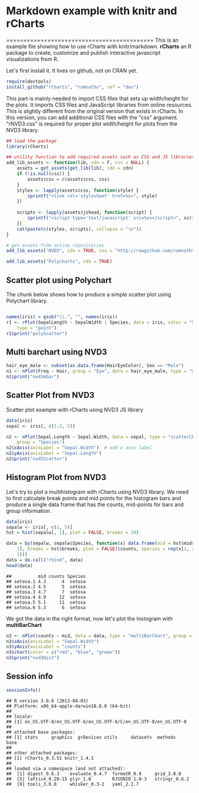 # Markdown example with knitr and rCharts
===========================================
This is an example file showing how to use rCharts with knitr/markdown. **rCharts** an R package to create, customize and publish interactive javascript visualizations from R.

Let's first install it. It lives on github, not on CRAN yet.

```r
require(devtools)
install_github("rCharts", "ramnathv", ref = "dev")
```


This part is mainly needed to import CSS files that sets up width/height for the plots. It imports CSS files and JavaScript libraries from online resources. This is slightly different from the original version that exists in rCharts. In this version, you can add additional CSS files with the "css" argument. "rNVD3.css" is required for proper plot width/height for plots from the NVD3 library.

```r
## load the package
library(rCharts)

## utility function to add required assets such as CSS and JS libraries
add_lib_assets <- function(lib, cdn = F, css = NULL) {
    assets = get_assets(get_lib(lib), cdn = cdn)
    if (!is.null(css)) {
        assets$css = c(assets$css, css)
    }
    styles <- lapply(assets$css, function(style) {
        sprintf("<link rel='stylesheet' href=%s>", style)
    })
    
    scripts <- lapply(assets$jshead, function(script) {
        sprintf("<script type='text/javascript' src=%s></script>", script)
    })
    cat(paste(c(styles, scripts), collapse = "\n"))
}

# get assets from online repositories
add_lib_assets("NVD3", cdn = TRUE, css = "http://rawgithub.com/ramnathv/rCharts/master/inst/libraries/nvd3/css/rNVD3.css")
```

<link rel='stylesheet' href=http://nvd3.org/src/nv.d3.css>
<link rel='stylesheet' href=http://rawgithub.com/ramnathv/rCharts/master/inst/libraries/nvd3/css/rNVD3.css>
<script type='text/javascript' src=http://ajax.googleapis.com/ajax/libs/jquery/1.8.3/jquery.min.js></script>
<script type='text/javascript' src=http://d3js.org/d3.v2.min.js></script>
<script type='text/javascript' src=http://nvd3.org/nv.d3.js></script>
<script type='text/javascript' src=http://nvd3.org/lib/fisheye.js></script>

```r
add_lib_assets("Polycharts", cdn = TRUE)
```

<script type='text/javascript' src=https://rawgithub.com/Polychart/polychart2/develop/polychart2.standalone.js></script>


## Scatter plot using Polychart
The chunk below shows how to produce a simple scatter plot using Polychart library.

```r

names(iris) = gsub("\\.", "", names(iris))
r1 <- rPlot(SepalLength ~ SepalWidth | Species, data = iris, color = "Species", 
    type = "point")
r1$print("polyScatter")
```


<div id = 'polyScatter' class = 'rChart polycharts'></div>
<script type='text/javascript'>
    var chartParams = {
 "dom": "polyScatter",
"width":    800,
"height":    400,
"layers": [
 {
 "x": "SepalWidth",
"y": "SepalLength",
"data": {
 "SepalLength": [    5.1,    4.9,    4.7,    4.6,      5,    5.4,    4.6,      5,    4.4,    4.9,    5.4,    4.8,    4.8,    4.3,    5.8,    5.7,    5.4,    5.1,    5.7,    5.1,    5.4,    5.1,    4.6,    5.1,    4.8,      5,      5,    5.2,    5.2,    4.7,    4.8,    5.4,    5.2,    5.5,    4.9,      5,    5.5,    4.9,    4.4,    5.1,      5,    4.5,    4.4,      5,    5.1,    4.8,    5.1,    4.6,    5.3,      5,      7,    6.4,    6.9,    5.5,    6.5,    5.7,    6.3,    4.9,    6.6,    5.2,      5,    5.9,      6,    6.1,    5.6,    6.7,    5.6,    5.8,    6.2,    5.6,    5.9,    6.1,    6.3,    6.1,    6.4,    6.6,    6.8,    6.7,      6,    5.7,    5.5,    5.5,    5.8,      6,    5.4,      6,    6.7,    6.3,    5.6,    5.5,    5.5,    6.1,    5.8,      5,    5.6,    5.7,    5.7,    6.2,    5.1,    5.7,    6.3,    5.8,    7.1,    6.3,    6.5,    7.6,    4.9,    7.3,    6.7,    7.2,    6.5,    6.4,    6.8,    5.7,    5.8,    6.4,    6.5,    7.7,    7.7,      6,    6.9,    5.6,    7.7,    6.3,    6.7,    7.2,    6.2,    6.1,    6.4,    7.2,    7.4,    7.9,    6.4,    6.3,    6.1,    7.7,    6.3,    6.4,      6,    6.9,    6.7,    6.9,    5.8,    6.8,    6.7,    6.7,    6.3,    6.5,    6.2,    5.9 ],
"SepalWidth": [    3.5,      3,    3.2,    3.1,    3.6,    3.9,    3.4,    3.4,    2.9,    3.1,    3.7,    3.4,      3,      3,      4,    4.4,    3.9,    3.5,    3.8,    3.8,    3.4,    3.7,    3.6,    3.3,    3.4,      3,    3.4,    3.5,    3.4,    3.2,    3.1,    3.4,    4.1,    4.2,    3.1,    3.2,    3.5,    3.6,      3,    3.4,    3.5,    2.3,    3.2,    3.5,    3.8,      3,    3.8,    3.2,    3.7,    3.3,    3.2,    3.2,    3.1,    2.3,    2.8,    2.8,    3.3,    2.4,    2.9,    2.7,      2,      3,    2.2,    2.9,    2.9,    3.1,      3,    2.7,    2.2,    2.5,    3.2,    2.8,    2.5,    2.8,    2.9,      3,    2.8,      3,    2.9,    2.6,    2.4,    2.4,    2.7,    2.7,      3,    3.4,    3.1,    2.3,      3,    2.5,    2.6,      3,    2.6,    2.3,    2.7,      3,    2.9,    2.9,    2.5,    2.8,    3.3,    2.7,      3,    2.9,      3,      3,    2.5,    2.9,    2.5,    3.6,    3.2,    2.7,      3,    2.5,    2.8,    3.2,      3,    3.8,    2.6,    2.2,    3.2,    2.8,    2.8,    2.7,    3.3,    3.2,    2.8,      3,    2.8,      3,    2.8,    3.8,    2.8,    2.8,    2.6,      3,    3.4,    3.1,      3,    3.1,    3.1,    3.1,    2.7,    3.2,    3.3,      3,    2.5,      3,    3.4,      3 ],
"PetalLength": [    1.4,    1.4,    1.3,    1.5,    1.4,    1.7,    1.4,    1.5,    1.4,    1.5,    1.5,    1.6,    1.4,    1.1,    1.2,    1.5,    1.3,    1.4,    1.7,    1.5,    1.7,    1.5,      1,    1.7,    1.9,    1.6,    1.6,    1.5,    1.4,    1.6,    1.6,    1.5,    1.5,    1.4,    1.5,    1.2,    1.3,    1.4,    1.3,    1.5,    1.3,    1.3,    1.3,    1.6,    1.9,    1.4,    1.6,    1.4,    1.5,    1.4,    4.7,    4.5,    4.9,      4,    4.6,    4.5,    4.7,    3.3,    4.6,    3.9,    3.5,    4.2,      4,    4.7,    3.6,    4.4,    4.5,    4.1,    4.5,    3.9,    4.8,      4,    4.9,    4.7,    4.3,    4.4,    4.8,      5,    4.5,    3.5,    3.8,    3.7,    3.9,    5.1,    4.5,    4.5,    4.7,    4.4,    4.1,      4,    4.4,    4.6,      4,    3.3,    4.2,    4.2,    4.2,    4.3,      3,    4.1,      6,    5.1,    5.9,    5.6,    5.8,    6.6,    4.5,    6.3,    5.8,    6.1,    5.1,    5.3,    5.5,      5,    5.1,    5.3,    5.5,    6.7,    6.9,      5,    5.7,    4.9,    6.7,    4.9,    5.7,      6,    4.8,    4.9,    5.6,    5.8,    6.1,    6.4,    5.6,    5.1,    5.6,    6.1,    5.6,    5.5,    4.8,    5.4,    5.6,    5.1,    5.1,    5.9,    5.7,    5.2,      5,    5.2,    5.4,    5.1 ],
"PetalWidth": [    0.2,    0.2,    0.2,    0.2,    0.2,    0.4,    0.3,    0.2,    0.2,    0.1,    0.2,    0.2,    0.1,    0.1,    0.2,    0.4,    0.4,    0.3,    0.3,    0.3,    0.2,    0.4,    0.2,    0.5,    0.2,    0.2,    0.4,    0.2,    0.2,    0.2,    0.2,    0.4,    0.1,    0.2,    0.2,    0.2,    0.2,    0.1,    0.2,    0.2,    0.3,    0.3,    0.2,    0.6,    0.4,    0.3,    0.2,    0.2,    0.2,    0.2,    1.4,    1.5,    1.5,    1.3,    1.5,    1.3,    1.6,      1,    1.3,    1.4,      1,    1.5,      1,    1.4,    1.3,    1.4,    1.5,      1,    1.5,    1.1,    1.8,    1.3,    1.5,    1.2,    1.3,    1.4,    1.4,    1.7,    1.5,      1,    1.1,      1,    1.2,    1.6,    1.5,    1.6,    1.5,    1.3,    1.3,    1.3,    1.2,    1.4,    1.2,      1,    1.3,    1.2,    1.3,    1.3,    1.1,    1.3,    2.5,    1.9,    2.1,    1.8,    2.2,    2.1,    1.7,    1.8,    1.8,    2.5,      2,    1.9,    2.1,      2,    2.4,    2.3,    1.8,    2.2,    2.3,    1.5,    2.3,      2,      2,    1.8,    2.1,    1.8,    1.8,    1.8,    2.1,    1.6,    1.9,      2,    2.2,    1.5,    1.4,    2.3,    2.4,    1.8,    1.8,    2.1,    2.4,    2.3,    1.9,    2.3,    2.5,    2.3,    1.9,      2,    2.3,    1.8 ],
"Species": [ "setosa", "setosa", "setosa", "setosa", "setosa", "setosa", "setosa", "setosa", "setosa", "setosa", "setosa", "setosa", "setosa", "setosa", "setosa", "setosa", "setosa", "setosa", "setosa", "setosa", "setosa", "setosa", "setosa", "setosa", "setosa", "setosa", "setosa", "setosa", "setosa", "setosa", "setosa", "setosa", "setosa", "setosa", "setosa", "setosa", "setosa", "setosa", "setosa", "setosa", "setosa", "setosa", "setosa", "setosa", "setosa", "setosa", "setosa", "setosa", "setosa", "setosa", "versicolor", "versicolor", "versicolor", "versicolor", "versicolor", "versicolor", "versicolor", "versicolor", "versicolor", "versicolor", "versicolor", "versicolor", "versicolor", "versicolor", "versicolor", "versicolor", "versicolor", "versicolor", "versicolor", "versicolor", "versicolor", "versicolor", "versicolor", "versicolor", "versicolor", "versicolor", "versicolor", "versicolor", "versicolor", "versicolor", "versicolor", "versicolor", "versicolor", "versicolor", "versicolor", "versicolor", "versicolor", "versicolor", "versicolor", "versicolor", "versicolor", "versicolor", "versicolor", "versicolor", "versicolor", "versicolor", "versicolor", "versicolor", "versicolor", "versicolor", "virginica", "virginica", "virginica", "virginica", "virginica", "virginica", "virginica", "virginica", "virginica", "virginica", "virginica", "virginica", "virginica", "virginica", "virginica", "virginica", "virginica", "virginica", "virginica", "virginica", "virginica", "virginica", "virginica", "virginica", "virginica", "virginica", "virginica", "virginica", "virginica", "virginica", "virginica", "virginica", "virginica", "virginica", "virginica", "virginica", "virginica", "virginica", "virginica", "virginica", "virginica", "virginica", "virginica", "virginica", "virginica", "virginica", "virginica", "virginica", "virginica", "virginica" ] 
},
"facet": "Species",
"color": "Species",
"type": "point" 
} 
],
"facet": {
 "type": "wrap",
"var": "Species" 
},
"guides": [],
"coord": [],
"id": "polyScatter" 
}
    _.each(chartParams.layers, function(el){
        el.data = polyjs.data(el.data)
    })
    var graph_polyScatter = polyjs.chart(chartParams);
</script>


## Multi barchart using NVD3

```r
hair_eye_male <- subset(as.data.frame(HairEyeColor), Sex == "Male")
n1 <- nPlot(Freq ~ Hair, group = "Eye", data = hair_eye_male, type = "multiBarChart")
n1$print("nvd3mbar")
```


<div id = 'nvd3mbar' class = 'rChart nvd3'></div>
<script type='text/javascript'>
 $(document).ready(function(){
      drawnvd3mbar()
    });
    function drawnvd3mbar(){  
      var opts = {
 "dom": "nvd3mbar",
"width":    800,
"height":    400,
"x": "Hair",
"y": "Freq",
"group": "Eye",
"type": "multiBarChart",
"id": "nvd3mbar" 
},
        data = [
 {
 "Hair": "Black",
"Eye": "Brown",
"Sex": "Male",
"Freq":     32 
},
{
 "Hair": "Brown",
"Eye": "Brown",
"Sex": "Male",
"Freq":     53 
},
{
 "Hair": "Red",
"Eye": "Brown",
"Sex": "Male",
"Freq":     10 
},
{
 "Hair": "Blond",
"Eye": "Brown",
"Sex": "Male",
"Freq":      3 
},
{
 "Hair": "Black",
"Eye": "Blue",
"Sex": "Male",
"Freq":     11 
},
{
 "Hair": "Brown",
"Eye": "Blue",
"Sex": "Male",
"Freq":     50 
},
{
 "Hair": "Red",
"Eye": "Blue",
"Sex": "Male",
"Freq":     10 
},
{
 "Hair": "Blond",
"Eye": "Blue",
"Sex": "Male",
"Freq":     30 
},
{
 "Hair": "Black",
"Eye": "Hazel",
"Sex": "Male",
"Freq":     10 
},
{
 "Hair": "Brown",
"Eye": "Hazel",
"Sex": "Male",
"Freq":     25 
},
{
 "Hair": "Red",
"Eye": "Hazel",
"Sex": "Male",
"Freq":      7 
},
{
 "Hair": "Blond",
"Eye": "Hazel",
"Sex": "Male",
"Freq":      5 
},
{
 "Hair": "Black",
"Eye": "Green",
"Sex": "Male",
"Freq":      3 
},
{
 "Hair": "Brown",
"Eye": "Green",
"Sex": "Male",
"Freq":     15 
},
{
 "Hair": "Red",
"Eye": "Green",
"Sex": "Male",
"Freq":      7 
},
{
 "Hair": "Blond",
"Eye": "Green",
"Sex": "Male",
"Freq":      8 
} 
]
  
      var data = d3.nest()
        .key(function(d){
          return opts.group === undefined ? 'main' : d[opts.group]
        })
        .entries(data)
      
      nv.addGraph(function() {
        var chart = nv.models[opts.type]()
          .x(function(d) { return d[opts.x] })
          .y(function(d) { return d[opts.y] })
          .width(opts.width)
          .height(opts.height)
         
        
          
        

        
        
        
      
       d3.select("#" + opts.id)
        .append('svg')
        .datum(data)
        .transition().duration(500)
        .call(chart);

       nv.utils.windowResize(chart.update);
       return chart;
      });
    };
</script>



## Scatter Plot from NVD3
Scatter plot example with rCharts using NVD3 JS library

```r
data(iris)
sepal <- iris[, c(1:2, 5)]

n2 <- nPlot(Sepal.Length ~ Sepal.Width, data = sepal, type = "scatterChart", 
    group = "Species")
n2$xAxis(axisLabel = "Sepal.Width")  # add x axis label
n2$yAxis(axisLabel = "Sepal.Length")
n2$print("nvd3Scatter")
```


<div id = 'nvd3Scatter' class = 'rChart nvd3'></div>
<script type='text/javascript'>
 $(document).ready(function(){
      drawnvd3Scatter()
    });
    function drawnvd3Scatter(){  
      var opts = {
 "dom": "nvd3Scatter",
"width":    800,
"height":    400,
"x": "Sepal.Width",
"y": "Sepal.Length",
"type": "scatterChart",
"group": "Species",
"id": "nvd3Scatter" 
},
        data = [
 {
 "Sepal.Length":    5.1,
"Sepal.Width":    3.5,
"Species": "setosa" 
},
{
 "Sepal.Length":    4.9,
"Sepal.Width":      3,
"Species": "setosa" 
},
{
 "Sepal.Length":    4.7,
"Sepal.Width":    3.2,
"Species": "setosa" 
},
{
 "Sepal.Length":    4.6,
"Sepal.Width":    3.1,
"Species": "setosa" 
},
{
 "Sepal.Length":      5,
"Sepal.Width":    3.6,
"Species": "setosa" 
},
{
 "Sepal.Length":    5.4,
"Sepal.Width":    3.9,
"Species": "setosa" 
},
{
 "Sepal.Length":    4.6,
"Sepal.Width":    3.4,
"Species": "setosa" 
},
{
 "Sepal.Length":      5,
"Sepal.Width":    3.4,
"Species": "setosa" 
},
{
 "Sepal.Length":    4.4,
"Sepal.Width":    2.9,
"Species": "setosa" 
},
{
 "Sepal.Length":    4.9,
"Sepal.Width":    3.1,
"Species": "setosa" 
},
{
 "Sepal.Length":    5.4,
"Sepal.Width":    3.7,
"Species": "setosa" 
},
{
 "Sepal.Length":    4.8,
"Sepal.Width":    3.4,
"Species": "setosa" 
},
{
 "Sepal.Length":    4.8,
"Sepal.Width":      3,
"Species": "setosa" 
},
{
 "Sepal.Length":    4.3,
"Sepal.Width":      3,
"Species": "setosa" 
},
{
 "Sepal.Length":    5.8,
"Sepal.Width":      4,
"Species": "setosa" 
},
{
 "Sepal.Length":    5.7,
"Sepal.Width":    4.4,
"Species": "setosa" 
},
{
 "Sepal.Length":    5.4,
"Sepal.Width":    3.9,
"Species": "setosa" 
},
{
 "Sepal.Length":    5.1,
"Sepal.Width":    3.5,
"Species": "setosa" 
},
{
 "Sepal.Length":    5.7,
"Sepal.Width":    3.8,
"Species": "setosa" 
},
{
 "Sepal.Length":    5.1,
"Sepal.Width":    3.8,
"Species": "setosa" 
},
{
 "Sepal.Length":    5.4,
"Sepal.Width":    3.4,
"Species": "setosa" 
},
{
 "Sepal.Length":    5.1,
"Sepal.Width":    3.7,
"Species": "setosa" 
},
{
 "Sepal.Length":    4.6,
"Sepal.Width":    3.6,
"Species": "setosa" 
},
{
 "Sepal.Length":    5.1,
"Sepal.Width":    3.3,
"Species": "setosa" 
},
{
 "Sepal.Length":    4.8,
"Sepal.Width":    3.4,
"Species": "setosa" 
},
{
 "Sepal.Length":      5,
"Sepal.Width":      3,
"Species": "setosa" 
},
{
 "Sepal.Length":      5,
"Sepal.Width":    3.4,
"Species": "setosa" 
},
{
 "Sepal.Length":    5.2,
"Sepal.Width":    3.5,
"Species": "setosa" 
},
{
 "Sepal.Length":    5.2,
"Sepal.Width":    3.4,
"Species": "setosa" 
},
{
 "Sepal.Length":    4.7,
"Sepal.Width":    3.2,
"Species": "setosa" 
},
{
 "Sepal.Length":    4.8,
"Sepal.Width":    3.1,
"Species": "setosa" 
},
{
 "Sepal.Length":    5.4,
"Sepal.Width":    3.4,
"Species": "setosa" 
},
{
 "Sepal.Length":    5.2,
"Sepal.Width":    4.1,
"Species": "setosa" 
},
{
 "Sepal.Length":    5.5,
"Sepal.Width":    4.2,
"Species": "setosa" 
},
{
 "Sepal.Length":    4.9,
"Sepal.Width":    3.1,
"Species": "setosa" 
},
{
 "Sepal.Length":      5,
"Sepal.Width":    3.2,
"Species": "setosa" 
},
{
 "Sepal.Length":    5.5,
"Sepal.Width":    3.5,
"Species": "setosa" 
},
{
 "Sepal.Length":    4.9,
"Sepal.Width":    3.6,
"Species": "setosa" 
},
{
 "Sepal.Length":    4.4,
"Sepal.Width":      3,
"Species": "setosa" 
},
{
 "Sepal.Length":    5.1,
"Sepal.Width":    3.4,
"Species": "setosa" 
},
{
 "Sepal.Length":      5,
"Sepal.Width":    3.5,
"Species": "setosa" 
},
{
 "Sepal.Length":    4.5,
"Sepal.Width":    2.3,
"Species": "setosa" 
},
{
 "Sepal.Length":    4.4,
"Sepal.Width":    3.2,
"Species": "setosa" 
},
{
 "Sepal.Length":      5,
"Sepal.Width":    3.5,
"Species": "setosa" 
},
{
 "Sepal.Length":    5.1,
"Sepal.Width":    3.8,
"Species": "setosa" 
},
{
 "Sepal.Length":    4.8,
"Sepal.Width":      3,
"Species": "setosa" 
},
{
 "Sepal.Length":    5.1,
"Sepal.Width":    3.8,
"Species": "setosa" 
},
{
 "Sepal.Length":    4.6,
"Sepal.Width":    3.2,
"Species": "setosa" 
},
{
 "Sepal.Length":    5.3,
"Sepal.Width":    3.7,
"Species": "setosa" 
},
{
 "Sepal.Length":      5,
"Sepal.Width":    3.3,
"Species": "setosa" 
},
{
 "Sepal.Length":      7,
"Sepal.Width":    3.2,
"Species": "versicolor" 
},
{
 "Sepal.Length":    6.4,
"Sepal.Width":    3.2,
"Species": "versicolor" 
},
{
 "Sepal.Length":    6.9,
"Sepal.Width":    3.1,
"Species": "versicolor" 
},
{
 "Sepal.Length":    5.5,
"Sepal.Width":    2.3,
"Species": "versicolor" 
},
{
 "Sepal.Length":    6.5,
"Sepal.Width":    2.8,
"Species": "versicolor" 
},
{
 "Sepal.Length":    5.7,
"Sepal.Width":    2.8,
"Species": "versicolor" 
},
{
 "Sepal.Length":    6.3,
"Sepal.Width":    3.3,
"Species": "versicolor" 
},
{
 "Sepal.Length":    4.9,
"Sepal.Width":    2.4,
"Species": "versicolor" 
},
{
 "Sepal.Length":    6.6,
"Sepal.Width":    2.9,
"Species": "versicolor" 
},
{
 "Sepal.Length":    5.2,
"Sepal.Width":    2.7,
"Species": "versicolor" 
},
{
 "Sepal.Length":      5,
"Sepal.Width":      2,
"Species": "versicolor" 
},
{
 "Sepal.Length":    5.9,
"Sepal.Width":      3,
"Species": "versicolor" 
},
{
 "Sepal.Length":      6,
"Sepal.Width":    2.2,
"Species": "versicolor" 
},
{
 "Sepal.Length":    6.1,
"Sepal.Width":    2.9,
"Species": "versicolor" 
},
{
 "Sepal.Length":    5.6,
"Sepal.Width":    2.9,
"Species": "versicolor" 
},
{
 "Sepal.Length":    6.7,
"Sepal.Width":    3.1,
"Species": "versicolor" 
},
{
 "Sepal.Length":    5.6,
"Sepal.Width":      3,
"Species": "versicolor" 
},
{
 "Sepal.Length":    5.8,
"Sepal.Width":    2.7,
"Species": "versicolor" 
},
{
 "Sepal.Length":    6.2,
"Sepal.Width":    2.2,
"Species": "versicolor" 
},
{
 "Sepal.Length":    5.6,
"Sepal.Width":    2.5,
"Species": "versicolor" 
},
{
 "Sepal.Length":    5.9,
"Sepal.Width":    3.2,
"Species": "versicolor" 
},
{
 "Sepal.Length":    6.1,
"Sepal.Width":    2.8,
"Species": "versicolor" 
},
{
 "Sepal.Length":    6.3,
"Sepal.Width":    2.5,
"Species": "versicolor" 
},
{
 "Sepal.Length":    6.1,
"Sepal.Width":    2.8,
"Species": "versicolor" 
},
{
 "Sepal.Length":    6.4,
"Sepal.Width":    2.9,
"Species": "versicolor" 
},
{
 "Sepal.Length":    6.6,
"Sepal.Width":      3,
"Species": "versicolor" 
},
{
 "Sepal.Length":    6.8,
"Sepal.Width":    2.8,
"Species": "versicolor" 
},
{
 "Sepal.Length":    6.7,
"Sepal.Width":      3,
"Species": "versicolor" 
},
{
 "Sepal.Length":      6,
"Sepal.Width":    2.9,
"Species": "versicolor" 
},
{
 "Sepal.Length":    5.7,
"Sepal.Width":    2.6,
"Species": "versicolor" 
},
{
 "Sepal.Length":    5.5,
"Sepal.Width":    2.4,
"Species": "versicolor" 
},
{
 "Sepal.Length":    5.5,
"Sepal.Width":    2.4,
"Species": "versicolor" 
},
{
 "Sepal.Length":    5.8,
"Sepal.Width":    2.7,
"Species": "versicolor" 
},
{
 "Sepal.Length":      6,
"Sepal.Width":    2.7,
"Species": "versicolor" 
},
{
 "Sepal.Length":    5.4,
"Sepal.Width":      3,
"Species": "versicolor" 
},
{
 "Sepal.Length":      6,
"Sepal.Width":    3.4,
"Species": "versicolor" 
},
{
 "Sepal.Length":    6.7,
"Sepal.Width":    3.1,
"Species": "versicolor" 
},
{
 "Sepal.Length":    6.3,
"Sepal.Width":    2.3,
"Species": "versicolor" 
},
{
 "Sepal.Length":    5.6,
"Sepal.Width":      3,
"Species": "versicolor" 
},
{
 "Sepal.Length":    5.5,
"Sepal.Width":    2.5,
"Species": "versicolor" 
},
{
 "Sepal.Length":    5.5,
"Sepal.Width":    2.6,
"Species": "versicolor" 
},
{
 "Sepal.Length":    6.1,
"Sepal.Width":      3,
"Species": "versicolor" 
},
{
 "Sepal.Length":    5.8,
"Sepal.Width":    2.6,
"Species": "versicolor" 
},
{
 "Sepal.Length":      5,
"Sepal.Width":    2.3,
"Species": "versicolor" 
},
{
 "Sepal.Length":    5.6,
"Sepal.Width":    2.7,
"Species": "versicolor" 
},
{
 "Sepal.Length":    5.7,
"Sepal.Width":      3,
"Species": "versicolor" 
},
{
 "Sepal.Length":    5.7,
"Sepal.Width":    2.9,
"Species": "versicolor" 
},
{
 "Sepal.Length":    6.2,
"Sepal.Width":    2.9,
"Species": "versicolor" 
},
{
 "Sepal.Length":    5.1,
"Sepal.Width":    2.5,
"Species": "versicolor" 
},
{
 "Sepal.Length":    5.7,
"Sepal.Width":    2.8,
"Species": "versicolor" 
},
{
 "Sepal.Length":    6.3,
"Sepal.Width":    3.3,
"Species": "virginica" 
},
{
 "Sepal.Length":    5.8,
"Sepal.Width":    2.7,
"Species": "virginica" 
},
{
 "Sepal.Length":    7.1,
"Sepal.Width":      3,
"Species": "virginica" 
},
{
 "Sepal.Length":    6.3,
"Sepal.Width":    2.9,
"Species": "virginica" 
},
{
 "Sepal.Length":    6.5,
"Sepal.Width":      3,
"Species": "virginica" 
},
{
 "Sepal.Length":    7.6,
"Sepal.Width":      3,
"Species": "virginica" 
},
{
 "Sepal.Length":    4.9,
"Sepal.Width":    2.5,
"Species": "virginica" 
},
{
 "Sepal.Length":    7.3,
"Sepal.Width":    2.9,
"Species": "virginica" 
},
{
 "Sepal.Length":    6.7,
"Sepal.Width":    2.5,
"Species": "virginica" 
},
{
 "Sepal.Length":    7.2,
"Sepal.Width":    3.6,
"Species": "virginica" 
},
{
 "Sepal.Length":    6.5,
"Sepal.Width":    3.2,
"Species": "virginica" 
},
{
 "Sepal.Length":    6.4,
"Sepal.Width":    2.7,
"Species": "virginica" 
},
{
 "Sepal.Length":    6.8,
"Sepal.Width":      3,
"Species": "virginica" 
},
{
 "Sepal.Length":    5.7,
"Sepal.Width":    2.5,
"Species": "virginica" 
},
{
 "Sepal.Length":    5.8,
"Sepal.Width":    2.8,
"Species": "virginica" 
},
{
 "Sepal.Length":    6.4,
"Sepal.Width":    3.2,
"Species": "virginica" 
},
{
 "Sepal.Length":    6.5,
"Sepal.Width":      3,
"Species": "virginica" 
},
{
 "Sepal.Length":    7.7,
"Sepal.Width":    3.8,
"Species": "virginica" 
},
{
 "Sepal.Length":    7.7,
"Sepal.Width":    2.6,
"Species": "virginica" 
},
{
 "Sepal.Length":      6,
"Sepal.Width":    2.2,
"Species": "virginica" 
},
{
 "Sepal.Length":    6.9,
"Sepal.Width":    3.2,
"Species": "virginica" 
},
{
 "Sepal.Length":    5.6,
"Sepal.Width":    2.8,
"Species": "virginica" 
},
{
 "Sepal.Length":    7.7,
"Sepal.Width":    2.8,
"Species": "virginica" 
},
{
 "Sepal.Length":    6.3,
"Sepal.Width":    2.7,
"Species": "virginica" 
},
{
 "Sepal.Length":    6.7,
"Sepal.Width":    3.3,
"Species": "virginica" 
},
{
 "Sepal.Length":    7.2,
"Sepal.Width":    3.2,
"Species": "virginica" 
},
{
 "Sepal.Length":    6.2,
"Sepal.Width":    2.8,
"Species": "virginica" 
},
{
 "Sepal.Length":    6.1,
"Sepal.Width":      3,
"Species": "virginica" 
},
{
 "Sepal.Length":    6.4,
"Sepal.Width":    2.8,
"Species": "virginica" 
},
{
 "Sepal.Length":    7.2,
"Sepal.Width":      3,
"Species": "virginica" 
},
{
 "Sepal.Length":    7.4,
"Sepal.Width":    2.8,
"Species": "virginica" 
},
{
 "Sepal.Length":    7.9,
"Sepal.Width":    3.8,
"Species": "virginica" 
},
{
 "Sepal.Length":    6.4,
"Sepal.Width":    2.8,
"Species": "virginica" 
},
{
 "Sepal.Length":    6.3,
"Sepal.Width":    2.8,
"Species": "virginica" 
},
{
 "Sepal.Length":    6.1,
"Sepal.Width":    2.6,
"Species": "virginica" 
},
{
 "Sepal.Length":    7.7,
"Sepal.Width":      3,
"Species": "virginica" 
},
{
 "Sepal.Length":    6.3,
"Sepal.Width":    3.4,
"Species": "virginica" 
},
{
 "Sepal.Length":    6.4,
"Sepal.Width":    3.1,
"Species": "virginica" 
},
{
 "Sepal.Length":      6,
"Sepal.Width":      3,
"Species": "virginica" 
},
{
 "Sepal.Length":    6.9,
"Sepal.Width":    3.1,
"Species": "virginica" 
},
{
 "Sepal.Length":    6.7,
"Sepal.Width":    3.1,
"Species": "virginica" 
},
{
 "Sepal.Length":    6.9,
"Sepal.Width":    3.1,
"Species": "virginica" 
},
{
 "Sepal.Length":    5.8,
"Sepal.Width":    2.7,
"Species": "virginica" 
},
{
 "Sepal.Length":    6.8,
"Sepal.Width":    3.2,
"Species": "virginica" 
},
{
 "Sepal.Length":    6.7,
"Sepal.Width":    3.3,
"Species": "virginica" 
},
{
 "Sepal.Length":    6.7,
"Sepal.Width":      3,
"Species": "virginica" 
},
{
 "Sepal.Length":    6.3,
"Sepal.Width":    2.5,
"Species": "virginica" 
},
{
 "Sepal.Length":    6.5,
"Sepal.Width":      3,
"Species": "virginica" 
},
{
 "Sepal.Length":    6.2,
"Sepal.Width":    3.4,
"Species": "virginica" 
},
{
 "Sepal.Length":    5.9,
"Sepal.Width":      3,
"Species": "virginica" 
} 
]
  
      var data = d3.nest()
        .key(function(d){
          return opts.group === undefined ? 'main' : d[opts.group]
        })
        .entries(data)
      
      nv.addGraph(function() {
        var chart = nv.models[opts.type]()
          .x(function(d) { return d[opts.x] })
          .y(function(d) { return d[opts.y] })
          .width(opts.width)
          .height(opts.height)
         
        
          
        chart.xAxis
  .axisLabel("Sepal.Width")

        
        
        chart.yAxis
  .axisLabel("Sepal.Length")
      
       d3.select("#" + opts.id)
        .append('svg')
        .datum(data)
        .transition().duration(500)
        .call(chart);

       nv.utils.windowResize(chart.update);
       return chart;
      });
    };
</script>


## Histogram Plot from NVD3
Let's try to plot a multihistogram with rCharts using NVD3 library. We need to first calculate break points and mid points for the histogram bars and produce a single data frame that has the counts, mid-points for bars and group information.

```r
data(iris)
sepalw <- iris[, c(1, 5)]
hst = hist(sepalw[, 1], plot = FALSE, breaks = 20)

data = by(sepalw, sepalw$Species, function(x) data.frame(mid = hst$mids, counts = hist(x[, 
    1], breaks = hst$breaks, plot = FALSE)$counts, Species = rep(x[1, 2], length(hst$breaks) - 
    1)))
data = do.call("rbind", data)
head(data)
```

```
##          mid counts Species
## setosa.1 4.3      4  setosa
## setosa.2 4.5      5  setosa
## setosa.3 4.7      7  setosa
## setosa.4 4.9     12  setosa
## setosa.5 5.1     11  setosa
## setosa.6 5.3      6  setosa
```


We got the data in the right format, now let's plot the histogram with **multiBarChart**

```r
n3 <- nPlot(counts ~ mid, data = data, type = "multiBarChart", group = "Species")
n3$xAxis(axisLabel = "Sepal.Width")
n3$yAxis(axisLabel = "counts")
n3$chart(color = c("red", "blue", "green"))
n3$print("nvd3Hist")
```


<div id = 'nvd3Hist' class = 'rChart nvd3'></div>
<script type='text/javascript'>
 $(document).ready(function(){
      drawnvd3Hist()
    });
    function drawnvd3Hist(){  
      var opts = {
 "dom": "nvd3Hist",
"width":    800,
"height":    400,
"x": "mid",
"y": "counts",
"type": "multiBarChart",
"group": "Species",
"id": "nvd3Hist" 
},
        data = [
 {
 "mid":    4.3,
"counts": 4,
"Species": "setosa" 
},
{
 "mid":    4.5,
"counts": 5,
"Species": "setosa" 
},
{
 "mid":    4.7,
"counts": 7,
"Species": "setosa" 
},
{
 "mid":    4.9,
"counts": 12,
"Species": "setosa" 
},
{
 "mid":    5.1,
"counts": 11,
"Species": "setosa" 
},
{
 "mid":    5.3,
"counts": 6,
"Species": "setosa" 
},
{
 "mid":    5.5,
"counts": 2,
"Species": "setosa" 
},
{
 "mid":    5.7,
"counts": 3,
"Species": "setosa" 
},
{
 "mid":    5.9,
"counts": 0,
"Species": "setosa" 
},
{
 "mid":    6.1,
"counts": 0,
"Species": "setosa" 
},
{
 "mid":    6.3,
"counts": 0,
"Species": "setosa" 
},
{
 "mid":    6.5,
"counts": 0,
"Species": "setosa" 
},
{
 "mid":    6.7,
"counts": 0,
"Species": "setosa" 
},
{
 "mid":    6.9,
"counts": 0,
"Species": "setosa" 
},
{
 "mid":    7.1,
"counts": 0,
"Species": "setosa" 
},
{
 "mid":    7.3,
"counts": 0,
"Species": "setosa" 
},
{
 "mid":    7.5,
"counts": 0,
"Species": "setosa" 
},
{
 "mid":    7.7,
"counts": 0,
"Species": "setosa" 
},
{
 "mid":    7.9,
"counts": 0,
"Species": "setosa" 
},
{
 "mid":    4.3,
"counts": 0,
"Species": "versicolor" 
},
{
 "mid":    4.5,
"counts": 0,
"Species": "versicolor" 
},
{
 "mid":    4.7,
"counts": 0,
"Species": "versicolor" 
},
{
 "mid":    4.9,
"counts": 3,
"Species": "versicolor" 
},
{
 "mid":    5.1,
"counts": 2,
"Species": "versicolor" 
},
{
 "mid":    5.3,
"counts": 1,
"Species": "versicolor" 
},
{
 "mid":    5.5,
"counts": 10,
"Species": "versicolor" 
},
{
 "mid":    5.7,
"counts": 8,
"Species": "versicolor" 
},
{
 "mid":    5.9,
"counts": 6,
"Species": "versicolor" 
},
{
 "mid":    6.1,
"counts": 6,
"Species": "versicolor" 
},
{
 "mid":    6.3,
"counts": 5,
"Species": "versicolor" 
},
{
 "mid":    6.5,
"counts": 3,
"Species": "versicolor" 
},
{
 "mid":    6.7,
"counts": 4,
"Species": "versicolor" 
},
{
 "mid":    6.9,
"counts": 2,
"Species": "versicolor" 
},
{
 "mid":    7.1,
"counts": 0,
"Species": "versicolor" 
},
{
 "mid":    7.3,
"counts": 0,
"Species": "versicolor" 
},
{
 "mid":    7.5,
"counts": 0,
"Species": "versicolor" 
},
{
 "mid":    7.7,
"counts": 0,
"Species": "versicolor" 
},
{
 "mid":    7.9,
"counts": 0,
"Species": "versicolor" 
},
{
 "mid":    4.3,
"counts": 0,
"Species": "virginica" 
},
{
 "mid":    4.5,
"counts": 0,
"Species": "virginica" 
},
{
 "mid":    4.7,
"counts": 0,
"Species": "virginica" 
},
{
 "mid":    4.9,
"counts": 1,
"Species": "virginica" 
},
{
 "mid":    5.1,
"counts": 0,
"Species": "virginica" 
},
{
 "mid":    5.3,
"counts": 0,
"Species": "virginica" 
},
{
 "mid":    5.5,
"counts": 1,
"Species": "virginica" 
},
{
 "mid":    5.7,
"counts": 4,
"Species": "virginica" 
},
{
 "mid":    5.9,
"counts": 3,
"Species": "virginica" 
},
{
 "mid":    6.1,
"counts": 4,
"Species": "virginica" 
},
{
 "mid":    6.3,
"counts": 11,
"Species": "virginica" 
},
{
 "mid":    6.5,
"counts": 4,
"Species": "virginica" 
},
{
 "mid":    6.7,
"counts": 7,
"Species": "virginica" 
},
{
 "mid":    6.9,
"counts": 3,
"Species": "virginica" 
},
{
 "mid":    7.1,
"counts": 4,
"Species": "virginica" 
},
{
 "mid":    7.3,
"counts": 2,
"Species": "virginica" 
},
{
 "mid":    7.5,
"counts": 1,
"Species": "virginica" 
},
{
 "mid":    7.7,
"counts": 4,
"Species": "virginica" 
},
{
 "mid":    7.9,
"counts": 1,
"Species": "virginica" 
} 
]
  
      var data = d3.nest()
        .key(function(d){
          return opts.group === undefined ? 'main' : d[opts.group]
        })
        .entries(data)
      
      nv.addGraph(function() {
        var chart = nv.models[opts.type]()
          .x(function(d) { return d[opts.x] })
          .y(function(d) { return d[opts.y] })
          .width(opts.width)
          .height(opts.height)
         
        chart
  .color([ "red", "blue", "green" ])
          
        chart.xAxis
  .axisLabel("Sepal.Width")

        
        
        chart.yAxis
  .axisLabel("counts")
      
       d3.select("#" + opts.id)
        .append('svg')
        .datum(data)
        .transition().duration(500)
        .call(chart);

       nv.utils.windowResize(chart.update);
       return chart;
      });
    };
</script>


Session info
-------------------------

```r
sessionInfo()
```

```
## R version 3.0.0 (2013-04-03)
## Platform: x86_64-apple-darwin10.8.0 (64-bit)
## 
## locale:
## [1] en_US.UTF-8/en_US.UTF-8/en_US.UTF-8/C/en_US.UTF-8/en_US.UTF-8
## 
## attached base packages:
## [1] stats     graphics  grDevices utils     datasets  methods   base     
## 
## other attached packages:
## [1] rCharts_0.3.51 knitr_1.4.1   
## 
## loaded via a namespace (and not attached):
##  [1] digest_0.6.3    evaluate_0.4.7  formatR_0.9     grid_3.0.0     
##  [5] lattice_0.20-15 plyr_1.8        RJSONIO_1.0-3   stringr_0.6.2  
##  [9] tools_3.0.0     whisker_0.3-2   yaml_2.1.7
```

